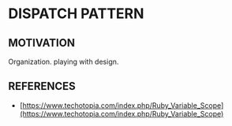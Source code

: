 # DISPATCH PATTERN

## MOTIVATION

Organization. playing with design. 

## REFERENCES

- [https://www.techotopia.com/index.php/Ruby_Variable_Scope](https://www.techotopia.com/index.php/Ruby_Variable_Scope)
